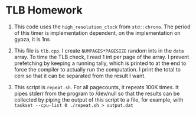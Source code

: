 # TLB Homework

1. This code uses the `high_resolution_clock` from `std::chrono`. The period of this timer is implementation dependent, on the implementation on gyoza, it is 1ns
2. This file is `tlb.cpp`.
I create `NUMPAGES*PAGESIZE` random ints in the `data` array. To time the TLB check, I read 1 int per page of the array. I prevent prefetching by keeping a running tally, which is printed to at the end to force the compiler to actually run the computation. I print the total to cerr so that it can be separated from the result I want.

3. This script is `repeat.sh`. For all pagecounts, it repeats 100K times. It pipes stderr from the program to /dev/null so that the results can be collected by piping the output of this script to a file, for example, with `taskset --cpu-list 0 ./repeat.sh > output.dat`
